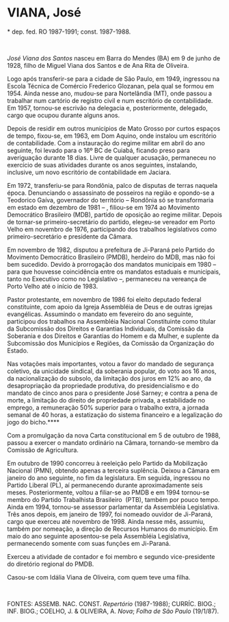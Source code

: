 VIANA, José
===========

\* dep. fed. RO 1987-1991; const. 1987-1988.

 

*José Viana dos Santos* nasceu em Barra do Mendes (BA) em 9 de junho de
1928, filho de Miguel Viana dos Santos e de Ana Rita de Oliveira.

Logo após transferir-se para a cidade de São Paulo, em 1949, ingressou
na Escola Técnica de Comércio Frederico Glozanan, pela qual se formou em
1954. Ainda nesse ano, mudou-se para Nortelândia (MT), onde passou a
trabalhar num cartório de registro civil e num escritório de
contabilidade. Em 1957, tornou-se escrivão na delegacia e,
posteriormente, delegado, cargo que ocupou durante alguns anos.

Depois de residir em outros municípios de Mato Grosso por curtos espaços
de tempo, fixou-se, em 1963, em Dom Aquino, onde instalou um escritório
de contabilidade. Com a instauração do regime militar em abril do ano
seguinte, foi levado para o 16º BC de Cuiabá, ficando preso para
averiguação durante 18 dias. Livre de qualquer acusação, permaneceu no
exercício de suas atividades durante os anos seguintes, instalando,
inclusive, um novo escritório de contabilidade em Jaciara.

Em 1972, transferiu-se para Rondônia, palco de disputas de terras
naquela época. Denunciando o assassinato de posseiros na região e
opondo-se a Teodorico Gaíva, governador do território – Rondônia só se
transformaria em estado em dezembro de 1981 – , filiou-se em 1974 ao
Movimento Democrático Brasileiro (MDB), partido de oposição ao regime
militar. Depois de tornar-se primeiro-secretário do partido, elegeu-se
vereador em Porto Velho em novembro de 1976, participando dos trabalhos
legislativos como primeiro-secretário e presidente da Câmara.

Em novembro de 1982, disputou a prefeitura de Ji-Paraná pelo Partido do
Movimento Democrático Brasileiro (PMDB), herdeiro do MDB, mas não foi
bem sucedido. Devido à prorrogação dos mandatos municipais em 1980 –
para que houvesse coincidência entre os mandatos estaduais e municipais,
tanto no Executivo como no Legislativo –, permaneceu na vereança de
Porto Velho até o início de 1983.

Pastor protestante, em novembro de 1986 foi eleito deputado federal
constituinte, com apoio da Igreja Assembléia de Deus e de outras igrejas
evangélicas. Assumindo o mandato em fevereiro do ano seguinte,
participou dos trabalhos na Assembléia Nacional Constituinte como
titular da Subcomissão dos Direitos e Garantias Individuais, da Comissão
da Soberania e dos Direitos e Garantias do Homem e da Mulher, e suplente
da Subcomissão dos Municípios e Regiões, da Comissão da Organização do
Estado.

Nas votações mais importantes, votou a favor do mandado de segurança
coletivo, da unicidade sindical, da soberania popular, do voto aos 16
anos, da nacionalização do subsolo, da limitação dos juros em 12% ao
ano, da desapropriação da propriedade produtiva, do presidencialismo e
do mandato de cinco anos para o presidente José Sarney; e contra a pena
de morte, a limitação do direito de propriedade privada, a estabilidade
no emprego, a remuneração 50% superior para o trabalho extra, a jornada
semanal de 40 horas, a estatização do sistema financeiro e a legalização
do jogo do bicho.****

Com a promulgação da nova Carta constitucional em 5 de outubro de 1988,
passou a exercer o mandato ordinário na Câmara, tornando-se membro da
Comissão de Agricultura.

Em outubro de 1990 concorreu à reeleição pelo Partido da Mobilização
Nacional (PMN), obtendo apenas a terceira suplência. Deixou a Câmara em
janeiro do ano seguinte, no fim da legislatura. Em seguida, ingressou no
Partido Liberal (PL), aí permanecendo durante aproximadamente seis
meses. Posteriormente, voltou a filiar-se ao PMDB e em 1994 tornou-se
membro do Partido Trabalhista Brasileiro  (PTB), também por pouco tempo.
Ainda em 1994, tornou-se assessor parlamentar da Assembléia Legislativa.
Três anos depois, em janeiro de 1997, foi nomeado ouvidor de Ji-Paraná,
cargo que exerceu até novembro de 1998. Ainda nesse mês, assumiu, também
por nomeação, a direção de Recursos Humanos do município. Em maio do ano
seguinte aposentou-se pela Assembléia Legislativa, permanecendo somente
com suas funções em Ji-Paraná.

Exerceu a atividade de contador e foi membro e segundo vice-presidente
do diretório regional do PMDB.

Casou-se com Idália Viana de Oliveira, com quem teve uma filha.

 

FONTES: ASSEMB. NAC. CONST. *Repertório* (1987-1988); CURRÍC. BIOG.;
INF. BIOG.; COELHO, J. & OLIVEIRA, A. *Nova*; *Folha de São Paulo*
(19/1/87).
